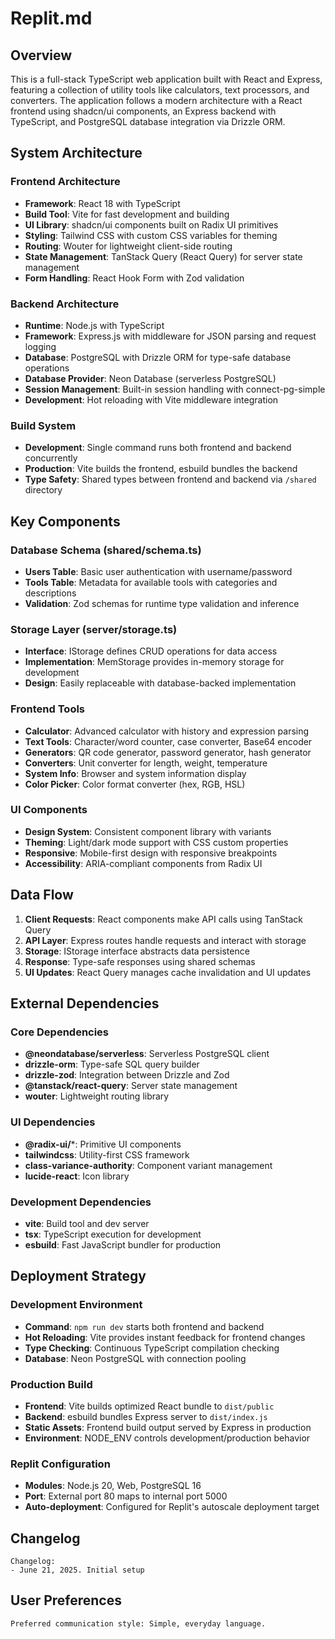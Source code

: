 # Replit.md

## Overview

This is a full-stack TypeScript web application built with React and Express, featuring a collection of utility tools like calculators, text processors, and converters. The application follows a modern architecture with a React frontend using shadcn/ui components, an Express backend with TypeScript, and PostgreSQL database integration via Drizzle ORM.

## System Architecture

### Frontend Architecture
- **Framework**: React 18 with TypeScript
- **Build Tool**: Vite for fast development and building
- **UI Library**: shadcn/ui components built on Radix UI primitives
- **Styling**: Tailwind CSS with custom CSS variables for theming
- **Routing**: Wouter for lightweight client-side routing
- **State Management**: TanStack Query (React Query) for server state management
- **Form Handling**: React Hook Form with Zod validation

### Backend Architecture
- **Runtime**: Node.js with TypeScript
- **Framework**: Express.js with middleware for JSON parsing and request logging
- **Database**: PostgreSQL with Drizzle ORM for type-safe database operations
- **Database Provider**: Neon Database (serverless PostgreSQL)
- **Session Management**: Built-in session handling with connect-pg-simple
- **Development**: Hot reloading with Vite middleware integration

### Build System
- **Development**: Single command runs both frontend and backend concurrently
- **Production**: Vite builds the frontend, esbuild bundles the backend
- **Type Safety**: Shared types between frontend and backend via `/shared` directory

## Key Components

### Database Schema (shared/schema.ts)
- **Users Table**: Basic user authentication with username/password
- **Tools Table**: Metadata for available tools with categories and descriptions
- **Validation**: Zod schemas for runtime type validation and inference

### Storage Layer (server/storage.ts)
- **Interface**: IStorage defines CRUD operations for data access
- **Implementation**: MemStorage provides in-memory storage for development
- **Design**: Easily replaceable with database-backed implementation

### Frontend Tools
- **Calculator**: Advanced calculator with history and expression parsing
- **Text Tools**: Character/word counter, case converter, Base64 encoder
- **Generators**: QR code generator, password generator, hash generator
- **Converters**: Unit converter for length, weight, temperature
- **System Info**: Browser and system information display
- **Color Picker**: Color format converter (hex, RGB, HSL)

### UI Components
- **Design System**: Consistent component library with variants
- **Theming**: Light/dark mode support with CSS custom properties
- **Responsive**: Mobile-first design with responsive breakpoints
- **Accessibility**: ARIA-compliant components from Radix UI

## Data Flow

1. **Client Requests**: React components make API calls using TanStack Query
2. **API Layer**: Express routes handle requests and interact with storage
3. **Storage**: IStorage interface abstracts data persistence
4. **Response**: Type-safe responses using shared schemas
5. **UI Updates**: React Query manages cache invalidation and UI updates

## External Dependencies

### Core Dependencies
- **@neondatabase/serverless**: Serverless PostgreSQL client
- **drizzle-orm**: Type-safe SQL query builder
- **drizzle-zod**: Integration between Drizzle and Zod
- **@tanstack/react-query**: Server state management
- **wouter**: Lightweight routing library

### UI Dependencies
- **@radix-ui/***: Primitive UI components
- **tailwindcss**: Utility-first CSS framework
- **class-variance-authority**: Component variant management  
- **lucide-react**: Icon library

### Development Dependencies
- **vite**: Build tool and dev server
- **tsx**: TypeScript execution for development
- **esbuild**: Fast JavaScript bundler for production

## Deployment Strategy

### Development Environment
- **Command**: `npm run dev` starts both frontend and backend
- **Hot Reloading**: Vite provides instant feedback for frontend changes
- **Type Checking**: Continuous TypeScript compilation checking
- **Database**: Neon PostgreSQL with connection pooling

### Production Build
- **Frontend**: Vite builds optimized React bundle to `dist/public`
- **Backend**: esbuild bundles Express server to `dist/index.js`
- **Static Assets**: Frontend build output served by Express in production
- **Environment**: NODE_ENV controls development/production behavior

### Replit Configuration
- **Modules**: Node.js 20, Web, PostgreSQL 16
- **Port**: External port 80 maps to internal port 5000
- **Auto-deployment**: Configured for Replit's autoscale deployment target

## Changelog

```
Changelog:
- June 21, 2025. Initial setup
```

## User Preferences

```
Preferred communication style: Simple, everyday language.
```